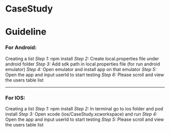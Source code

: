 # CaseStudy

# **Guideline**

### **For Android:**
Creating a list
_Step 1:_ npm install
_Step 2:_ Create local.properties file under android folder 
_Step 3:_ Add sdk path in local.properties file (for run android emulator)
_Step 4:_ Open emulator and install app on that emulator
_Step 5:_ Open the app and input userId to start testing
_Step 6:_ Please scroll and view the users table list

---------------------------------------------------------------------------------

### **For IOS:**
Creating a list
_Step 1:_ npm install
_Step 2:_ In terminal go to ios folder and pod install
_Step 3:_ Open xcode (ios/CaseStudy.xcworkspace) and run
_Step 4:_ Open the app and input userId to start testing
_Step 5:_ Please scroll and view the users table list

